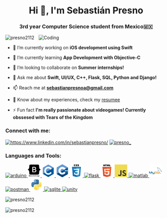 <h1 align="center">Hi 👋, I'm Sebastián Presno</h1>
<h3 align="center">3rd year Computer Science student from Mexico🇲🇽</h3>
<img align="right" alt="Coding" width="400" src="https://media.tenor.com/hFMnz8LHB0IAAAAC/loop-gamecube.gif">

<p align="left"> <img src="https://komarev.com/ghpvc/?username=presno2112&label=Profile%20views&color=0e75b6&style=flat" alt="presno2112" /> </p>

- 📱 I’m currently working on **iOS development using Swift**

- 🌱 I’m currently learning **App Development with Objective-C**

- 👯 I’m looking to collaborate on **Summer internships!**

- 💬 Ask me about **Swift, UI/UX, C++, Flask, SQL, Python and Django!**

- 📫 Reach me at **sebastianpresnoa@gmail.com**

- 📄 Know about my experiences, check my [resumee]([https://drive.google.com/file/d/1uB-nEnNOYQXJ7RMbLTBzBQGSkoeZwuNx/view?usp=sharing](https://drive.google.com/file/d/1uB-nEnNOYQXJ7RMbLTBzBQGSkoeZwuNx/view?usp=sharing))

- ⚡ Fun fact **I'm really passionate about videogames! Currently obssesed with Tears of the Kingdom**

<h3 align="left">Connect with me:</h3>
<p align="left">
<a href="https://linkedin.com/in/https://www.linkedin.com/in/sebastianpresno/" target="blank"><img align="center" src="https://raw.githubusercontent.com/rahuldkjain/github-profile-readme-generator/master/src/images/icons/Social/linked-in-alt.svg" alt="https://www.linkedin.com/in/sebastianpresno/" height="30" width="40" /></a>
<a href="https://instagram.com/presno_" target="blank"><img align="center" src="https://raw.githubusercontent.com/rahuldkjain/github-profile-readme-generator/master/src/images/icons/Social/instagram.svg" alt="presno_" height="30" width="40" /></a>
</p>

<h3 align="left">Languages and Tools:</h3>
<p align="left"> <a href="https://www.arduino.cc/" target="_blank" rel="noreferrer"> <img src="https://cdn.worldvectorlogo.com/logos/arduino-1.svg" alt="arduino" width="40" height="40"/> </a> <a href="https://getbootstrap.com" target="_blank" rel="noreferrer"> <img src="https://raw.githubusercontent.com/devicons/devicon/master/icons/bootstrap/bootstrap-plain-wordmark.svg" alt="bootstrap" width="40" height="40"/> </a> <a href="https://www.cprogramming.com/" target="_blank" rel="noreferrer"> <img src="https://raw.githubusercontent.com/devicons/devicon/master/icons/c/c-original.svg" alt="c" width="40" height="40"/> </a> <a href="https://www.w3schools.com/cpp/" target="_blank" rel="noreferrer"> <img src="https://raw.githubusercontent.com/devicons/devicon/master/icons/cplusplus/cplusplus-original.svg" alt="cplusplus" width="40" height="40"/> </a> <a href="https://www.w3schools.com/css/" target="_blank" rel="noreferrer"> <img src="https://raw.githubusercontent.com/devicons/devicon/master/icons/css3/css3-original-wordmark.svg" alt="css3" width="40" height="40"/> </a> <a href="https://flask.palletsprojects.com/" target="_blank" rel="noreferrer"> <img src="https://www.vectorlogo.zone/logos/pocoo_flask/pocoo_flask-icon.svg" alt="flask" width="40" height="40"/> </a> <a href="https://www.w3.org/html/" target="_blank" rel="noreferrer"> <img src="https://raw.githubusercontent.com/devicons/devicon/master/icons/html5/html5-original-wordmark.svg" alt="html5" width="40" height="40"/> </a> <a href="https://developer.mozilla.org/en-US/docs/Web/JavaScript" target="_blank" rel="noreferrer"> <img src="https://raw.githubusercontent.com/devicons/devicon/master/icons/javascript/javascript-original.svg" alt="javascript" width="40" height="40"/> </a> <a href="https://www.mathworks.com/" target="_blank" rel="noreferrer"> <img src="https://upload.wikimedia.org/wikipedia/commons/2/21/Matlab_Logo.png" alt="matlab" width="40" height="40"/> </a> <a href="https://www.mysql.com/" target="_blank" rel="noreferrer"> <img src="https://raw.githubusercontent.com/devicons/devicon/master/icons/mysql/mysql-original-wordmark.svg" alt="mysql" width="40" height="40"/> </a> <a href="https://postman.com" target="_blank" rel="noreferrer"> <img src="https://www.vectorlogo.zone/logos/getpostman/getpostman-icon.svg" alt="postman" width="40" height="40"/> </a> <a href="https://www.python.org" target="_blank" rel="noreferrer"> <img src="https://raw.githubusercontent.com/devicons/devicon/master/icons/python/python-original.svg" alt="python" width="40" height="40"/> </a> <a href="https://www.sqlite.org/" target="_blank" rel="noreferrer"> <img src="https://www.vectorlogo.zone/logos/sqlite/sqlite-icon.svg" alt="sqlite" width="40" height="40"/> </a> <a href="https://unity.com/" target="_blank" rel="noreferrer"> <img src="https://www.vectorlogo.zone/logos/unity3d/unity3d-icon.svg" alt="unity" width="40" height="40"/> </a> </p>

<p><img align="center" src="https://github-readme-stats.vercel.app/api/top-langs?username=presno2112&show_icons=true&locale=en&layout=compact" alt="presno2112" /></p>

<p><img align="center" src="https://github-readme-streak-stats.herokuapp.com/?user=presno2112&" alt="presno2112" /></p>
